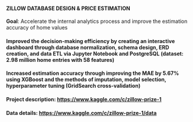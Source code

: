 #### ZILLOW DATABASE DESIGN & PRICE ESTIMATION

**Goal**: Accelerate the internal analytics process and improve the estimation accuracy of home values

#### Improved the decision-making efficiency by creating an interactive dashboard through database normalization, schema design, ERD creation, and data ETL via Jupyter Notebook and PostgreSQL (dataset: 2.98 million home entries with 58 features)

#### Increased estimation accuracy through improving the MAE by 5.67% using XGBoost and the methods of imputation, model selection, hyperparameter tuning (GridSearch cross-validation)

#### Project description: https://www.kaggle.com/c/zillow-prize-1
#### Data details: https://www.kaggle.com/c/zillow-prize-1/data
